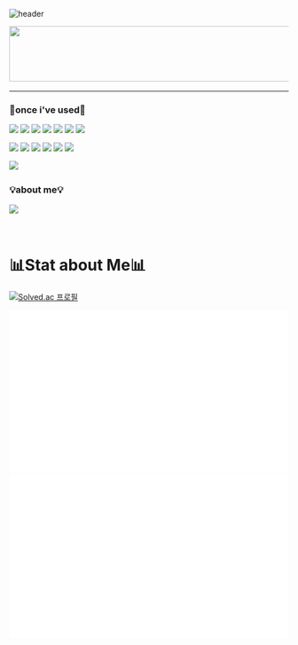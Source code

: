 ![header](https://capsule-render.vercel.app/api?type=venom&color=DDFFDD&height=200&section=header&text=KimHyeonJi's%20Dev&fontSize=70&fontColor=113311)

<a href="https://github.com/devxb/gitanimals">
  <img
    src="https://render.gitanimals.org/lines/kimhji?pet-id=631871883970174736"
    width="600"
    height="100"
  />
</a>

---

### 🔧once i've used🔧
<img src="https://img.shields.io/badge/JavaScript-F7DF1E?style=flat-round-square&logo=JavaScript&logoColor=white"/> <img src="https://img.shields.io/badge/Python-3776AB?style=flat-round-square&logo=Python&logoColor=white"/> <img src="https://img.shields.io/badge/C-A8B9CC?style=flat-round-square&logo=C&logoColor=white"/> <img src="https://img.shields.io/badge/C++ -00599C?style=flat-round-square&logo=C++&logoColor=white"/> <img src="https://img.shields.io/badge/HTML5-E34F26?style=flat-round-square&logo=HTML5&logoColor=white"/> <img src="https://img.shields.io/badge/CSS3-1572B6?style=flat-round-square&logo=CSS3&logoColor=white"/> <img src="https://img.shields.io/badge/Java-007396?style=flat-round-square&logo=JAVA&logoColor=white"/>

<img src="https://img.shields.io/badge/MySQL-4479A1?style=flat-round-square&logo=MySQL&logoColor=white"/> <img src="https://img.shields.io/badge/Figma-F24E1E?style=flat-round-square&logo=Figma&logoColor=white"/> <img src="https://img.shields.io/badge/github-181717?style=flat-round-square&logo=github&logoColor=white"/> <img src="https://img.shields.io/badge/Git-F05032?style=flat-round-square&logo=Git&logoColor=white"/> <img src="https://img.shields.io/badge/AmazonEC2-FF9900?style=flat-round-square&logo=amazonec2&logoColor=white"/> <img src="https://img.shields.io/badge/EclipseIDE-2C2255?style=flat-round-square&logo=eclipseide&logoColor=white"/>

<img src="https://img.shields.io/badge/DotNET-512BD4?style=flat-round-square&logo=.NET&logoColor=white"/>


### 💡about me💡
<a href="https://www.notion.so/Portfolio-72b20605fb834b34b254f3378f983155"><img src="https://img.shields.io/badge/Notion-black?style=flat-round-square&logo=Notion&logoColor=white"/></a>

<br>

# 📊Stat about Me📊

[![Solved.ac
프로필](http://mazassumnida.wtf/api/v2/generate_badge?boj=twin4185)](https://solved.ac/twin4185)

![GitHub Stats](https://raw.githubusercontent.com/kimhji/github-stats-transparent/output/generated/languages.svg)
![GitHub Stats](https://raw.githubusercontent.com/kimhji/github-stats-transparent/output/generated/overview.svg)
